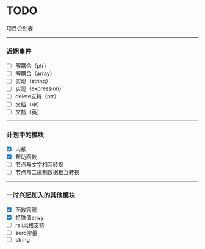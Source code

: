 # TODO  
项目企划表  

__________

### 近期事件  

- [ ] 解耦合（ptr）  
- [ ] 解耦合（array）  
- [ ] 实现（string）  
- [ ] 实现（expression）  
- [ ] delete支持（ptr）  
- [ ] 文档（中）  
- [ ] 文档（英）  

__________

### 计划中的模块  

- [x] 内核  
- [x] 帮助函数  
- [ ] 节点与文字相互转换  
- [ ] 节点与二进制数据相互转换  

__________

### 一时兴起加入的其他模块  

- [x] 函数容器  
- [x] 特殊值envy  
- [ ] raii风格支持  
- [ ] zero常量  
- [ ] string  
